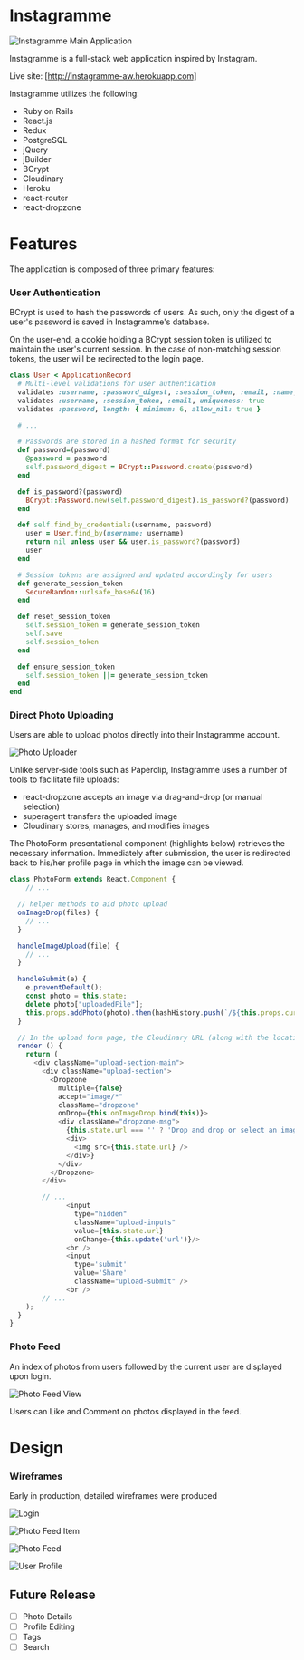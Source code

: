 # Instagramme

![Instagramme Main Application](http://res.cloudinary.com/instagramme/image/upload/v1490392612/Screen_Shot_2017-03-24_at_2.11.58_PM_ojrwyb.png)

Instagramme is a full-stack web application inspired by Instagram.

Live site: [http://instagramme-aw.herokuapp.com]

Instagramme utilizes the following:

- Ruby on Rails
- React.js
- Redux
- PostgreSQL
- jQuery
- jBuilder
- BCrypt
- Cloudinary
- Heroku
- react-router
- react-dropzone

# Features

The application is composed of three primary features:

### User Authentication

BCrypt is used to hash the passwords of users. As such, only the digest of a user's password is saved in Instagramme's database.

On the user-end, a cookie holding a BCrypt session token is utilized to maintain the user's current session. In the case of non-matching session tokens, the user will be redirected to the login page.

```ruby
class User < ApplicationRecord
  # Multi-level validations for user authentication
  validates :username, :password_digest, :session_token, :email, :name, presence: true
  validates :username, :session_token, :email, uniqueness: true
  validates :password, length: { minimum: 6, allow_nil: true }

  # ...

  # Passwords are stored in a hashed format for security
  def password=(password)
    @password = password
    self.password_digest = BCrypt::Password.create(password)
  end

  def is_password?(password)
    BCrypt::Password.new(self.password_digest).is_password?(password)
  end

  def self.find_by_credentials(username, password)
    user = User.find_by(username: username)
    return nil unless user && user.is_password?(password)
    user
  end

  # Session tokens are assigned and updated accordingly for users
  def generate_session_token
    SecureRandom::urlsafe_base64(16)
  end

  def reset_session_token
    self.session_token = generate_session_token
    self.save
    self.session_token
  end

  def ensure_session_token
    self.session_token ||= generate_session_token
  end
end
```

### Direct Photo Uploading

Users are able to upload photos directly into their Instagramme account.

![Photo Uploader](http://res.cloudinary.com/instagramme/image/upload/v1490395340/Screen_Shot_2017-03-24_at_3.41.22_PM_jkmooe.png)

Unlike server-side tools such as Paperclip, Instagramme uses a number of tools to facilitate file uploads:

- react-dropzone accepts an image via drag-and-drop (or manual selection)
- superagent transfers the uploaded image
- Cloudinary stores, manages, and modifies images

The PhotoForm presentational component (highlights below) retrieves the necessary information. Immediately after submission, the user is redirected back to his/her profile page in which the image can be viewed.

```javascript
class PhotoForm extends React.Component {
    // ...

  // helper methods to aid photo upload
  onImageDrop(files) {
    // ...
  }

  handleImageUpload(file) {
    // ...
  }

  handleSubmit(e) {
    e.preventDefault();
    const photo = this.state;
    delete photo["uploadedFile"];
    this.props.addPhoto(photo).then(hashHistory.push(`/${this.props.currentUser.id}`));
  }

  // In the upload form page, the Cloudinary URL (along with the location, caption, and the user's unique ID) of the uploaded photo is captured and submitted to the database
  render () {
    return (
      <div className="upload-section-main">
        <div className="upload-section">
          <Dropzone
            multiple={false}
            accept="image/*"
            className="dropzone"
            onDrop={this.onImageDrop.bind(this)}>
            <div className="dropzone-msg">
              {this.state.url === '' ? 'Drop and drop or select an image' :
              <div>
                <img src={this.state.url} />
              </div>}
            </div>
          </Dropzone>
        </div>

        // ...
              <input
                type="hidden"
                className="upload-inputs"
                value={this.state.url}
                onChange={this.update('url')}/>
              <br />
              <input
                type='submit'
                value='Share'
                className="upload-submit" />
              <br />
        // ...
    );
  }
}
```

### Photo Feed

An index of photos from users followed by the current user are displayed upon login.

![Photo Feed View](http://res.cloudinary.com/instagramme/image/upload/v1490395141/Screen_Shot_2017-03-24_at_3.27.36_PM_vosfh4.png)

Users can Like and Comment on photos displayed in the feed. 

# Design

### Wireframes

Early in production, detailed wireframes were produced

![Login](http://res.cloudinary.com/instagramme/image/upload/v1490396363/login_csm1cf.png)

![Photo Feed Item](http://res.cloudinary.com/instagramme/image/upload/v1490396363/feed_photo_uwlfm1.png)

![Photo Feed](http://res.cloudinary.com/instagramme/image/upload/v1490396363/feed_zusbem.png)

![User Profile](http://res.cloudinary.com/instagramme/image/upload/v1490396363/profile_gpmxs7.png)

## Future Release
* [ ] Photo Details
* [ ] Profile Editing
* [ ] Tags
* [ ] Search
